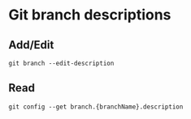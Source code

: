 # Git branch descriptions

## Add/Edit

`git branch --edit-description`

## Read

`git config --get branch.{branchName}.description`
